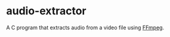 # audio-extractor
A C program that extracts audio from a video file using [FFmpeg](https://ffmpeg.org/).  
